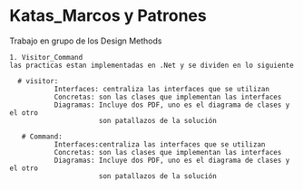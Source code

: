 # Katas_Marcos y Patrones
 Trabajo en grupo de los Design Methods
 
    1. Visitor_Command 
    las practicas estan implementadas en .Net y se dividen en lo siguiente 
    
      # visitor: 
               Interfaces: centraliza las interfaces que se utilizan 
               Concretas: son las clases que implementan las interfaces 
               Diagramas: Incluye dos PDF, uno es el diagrama de clases y el otro
                          son patallazos de la solución 
      
       # Command: 
               Interfaces:centraliza las interfaces que se utilizan 
               Concretas: son las clases que implementan las interfaces 
               Diagramas: Incluye dos PDF, uno es el diagrama de clases y el otro
                          son patallazos de la solución 
          
